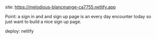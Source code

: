 site: https://melodious-blancmange-ca7755.netlify.app

Point: a sign in and and sign up page is an every day encounter today so just want to build a nice sign up page.

deploy: netlify